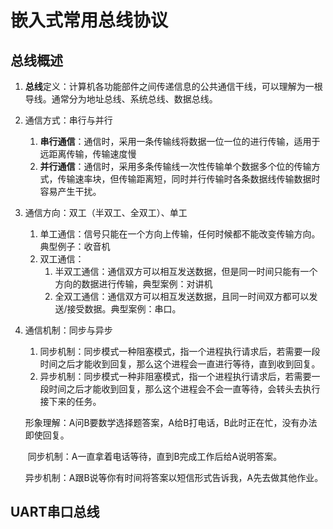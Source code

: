 # 嵌入式常用总线协议

## 总线概述

1. **总线**定义：计算机各功能部件之间传递信息的公共通信干线，可以理解为一根导线。通常分为地址总线、系统总线、数据总线。

2. 通信方式：串行与并行

   1. **串行通信**：通信时，采用一条传输线将数据一位一位的进行传输，适用于远距离传输，传输速度慢
   2. **并行通信**：通信时，采用多条传输线一次性传输单个数据多个位的传输方式，传输速率块，但传输距离短，同时并行传输时各条数据线传输数据时容易产生干扰。

3. 通信方向：双工（半双工、全双工）、单工

   1. 单工通信：信号只能在一个方向上传输，任何时候都不能改变传输方向。典型例子：收音机
   2. 双工通信：
      1. 半双工通信：通信双方可以相互发送数据，但是同一时间只能有一个方向的数据进行传输，典型案例：对讲机
      2. 全双工通信：通信双方可以相互发送数据，且同一时间双方都可以发送/接受数据。典型案例：串口。

4. 通信机制：同步与异步

   1. 同步机制：同步模式一种阻塞模式，指一个进程执行请求后，若需要一段时间之后才能收到回复，那么这个进程会一直进行等待，直到收到回复。
   2. 异步机制：同步模式一种非阻塞模式，指一个进程执行请求后，若需要一段时间之后才能收到回复，那么这个进程会不会一直等待，会转头去执行接下来的任务。

   形象理解：A问B要数学选择题答案，A给B打电话，B此时正在忙，没有办法即使回复。

   ​		同步机制：A一直拿着电话等待，直到B完成工作后给A说明答案。

   ​		异步机制：A跟B说等你有时间将答案以短信形式告诉我，A先去做其他作业。



## UART串口总线





## 